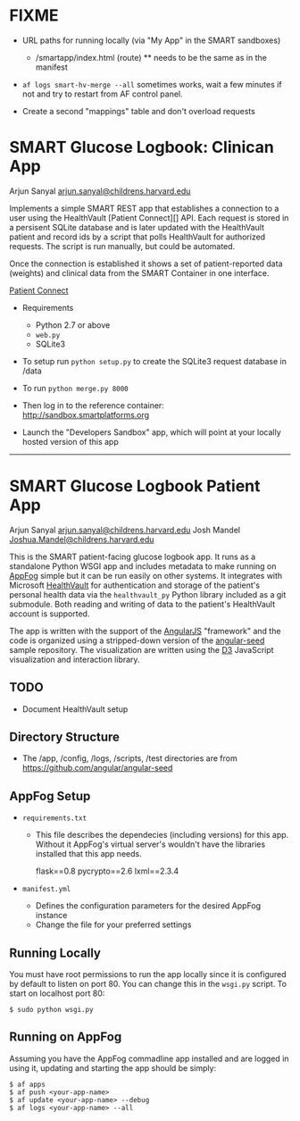 
FIXME
=====

- URL paths for running locally (via "My App" in the SMART sandboxes)
  - /smartapp/index.html (route) ** needs to be the same as in the
    manifest


- `af logs smart-hv-merge --all` sometimes works, wait a few minutes if
  not and try to restart from AF control panel.

- Create a second "mappings" table and don't overload requests


SMART Glucose Logbook: Clinican App
===================================

Arjun Sanyal <arjun.sanyal@childrens.harvard.edu>

Implements a simple SMART REST app that establishes a connection to a user
using the HealthVault [Patient Connect][] API. Each request is stored in a
persisent SQLite database and is later updated with the HealthVault patient
and record ids by a script that polls HealthVault for authorized requests. The
script is run manually, but could be automated.

Once the connection is established it shows a set of patient-reported data
(weights) and clinical data from the SMART Container in one interface.

[Patient Connect](http://msdn.microsoft.com/en-us/library/jj551258.aspx)

* Requirements
  * Python 2.7 or above
  * `web.py`
  * SQLite3

* To setup run `python setup.py` to create the SQLite3 request database
  in /data
* To run `python merge.py 8000`
* Then log in to the reference container: <http://sandbox.smartplatforms.org>
* Launch the "Developers Sandbox" app, which will point at your locally
  hosted version of this app

---



SMART Glucose Logbook Patient App
=================================

Arjun Sanyal <arjun.sanyal@childrens.harvard.edu>
Josh Mandel  <Joshua.Mandel@childrens.harvard.edu>

This is the SMART patient-facing glucose logbook app. It runs as a
standalone Python WSGI app and includes metadata to make running on
[AppFog][] simple but it can be run easily on other systems. It
integrates with Microsoft [HealthVault][] for authentication and storage
of the patient's personal health data via the `healthvault_py` Python
library included as a git submodule. Both reading and writing of data to
the patient's HealthVault account is supported.

The app is written with the support of the [AngularJS][] "framework" and
the code is organized using a stripped-down version of the
[angular-seed][] sample repository. The visualization are written using
the [D3][] JavaScript visualization and interaction library.

[AppFog]: http://appfog.com
[HealthVault]: http://healthvault.com
[AngularJS]: http://angularjs.org
[angular-seed]: https://github.com/angular/angular-seed
[D3]: http://d3js.org


TODO
----
- Document HealthVault setup


Directory Structure
-------------------
- The /app, /config, /logs, /scripts, /test directories are from
  <https://github.com/angular/angular-seed>


AppFog Setup
------------
- `requirements.txt`
  - This file describes the dependecies (including versions) for this
    app. Without it AppFog's virtual server's wouldn't have the
    libraries installed that this app needs.

    flask==0.8
    pycrypto==2.6
    lxml==2.3.4

- `manifest.yml`
  - Defines the configuration parameters for the desired AppFog instance
  - Change the file for your preferred settings


Running Locally
---------------
You must have root permissions to run the app locally since it is
configured by default to listen on port 80. You can change this in the
`wsgi.py` script. To start on localhost port 80:

    $ sudo python wsgi.py


Running on AppFog
-----------------
Assuming you have the AppFog commadline app installed and are logged in
using it, updating and starting the app should be simply:

    $ af apps
    $ af push <your-app-name>
    $ af update <your-app-name> --debug
    $ af logs <your-app-name> --all
